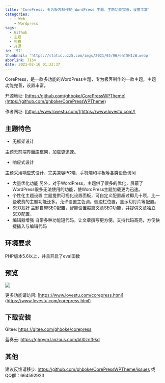 ```yaml
---
title: 'CorePress: 专为极客制作的 WordPress 主题，主题功能完善，设置丰富'
categories:
  - - Web
    - Wordpress
tags:
  - Github
  - 主题
  - 免费
  - 开源
id: '57'
thumbnail: 'https://static.uzz5.com/imgs/2021/03/06/ehfSH1zW.webp'
abbrlink: 71b4
date: 2021-02-16 01:22:37
---
```

CorePress，是一款多功能的WordPress主题，专为极客制作的一款主题，主题功能完善，设置丰富。

开源地址: [https://github.com/ghboke/CorePressWPTheme](https://github.com/ghboke/CorePressWPTheme) 

作者网址: [https://www.lovestu.com/](https://www.lovestu.com/) 

## 主题特色

*   无框架设计

主题无前端界面库框架，加载更迅速。

*   响应式设计

主题采用响应式设计，完美兼容PC端、手机端和平板等各类设备访问

*   大量优化功能 另外，对于WordPress，主题供了很多的优化，屏蔽了WordPress很多无法使用的功能，使WordPress主题加载更为迅速。
*   个性化主题设置 主题提供可视化设置面板，可自定义配置超过即几十项，比一些收费的主题功能还多。允许设置主色调，侧边栏位置，显示幻灯片等配置。
*   SEO友好 主题自带SEO配置，智能设置每篇文章SEO功能，并提供文章独立SEO配置。
*   编辑器增强 自带多种功能短代码，让文章撰写更方便。支持代码高亮，方便快捷插入与编辑代码

## 环境要求

PHP版本5.6以上，并且开启了eval函数

## 预览

![](https://static.uzz5.com/imgs/2021/02/28/uu4ysb5c.webp) 

更多功能请访问: [https://www.lovestu.com/corepress.html](https://www.lovestu.com/corepress.html)

## 下载安装

Gitee: https://gitee.com/ghboke/corepress

蓝奏云: https://ghpym.lanzous.com/b00znf9kd

## 其他

建议反馈请移步: https://github.com/ghboke/CorePressWPTheme/issues 或 QQ群：664592923 